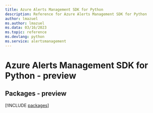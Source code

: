 ```yaml
---
title: Azure Alerts Management SDK for Python
description: Reference for Azure Alerts Management SDK for Python
author: lmazuel
ms.author: lmazuel
ms.data: 03/16/2023
ms.topic: reference
ms.devlang: python
ms.service: alertsmanagement
---
```

# Azure Alerts Management SDK for Python - preview
## Packages - preview
[!INCLUDE [packages](alerts-management-index.md)]